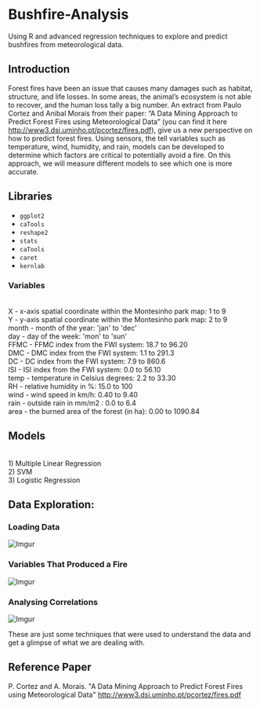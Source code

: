# Bushfire-Analysis
Using R and advanced regression techniques to explore and predict bushfires from meteorological data. 

## Introduction

Forest fires have been an issue that causes many damages such as habitat, structure, and life losses. In some areas, the animal’s
ecosystem is not able to recover, and the human loss tally a big number. An extract from Paulo Cortez and Anibal Morais from
their paper: “A Data Mining Approach to Predict Forest Fires using Meteorological Data” (you can find it here http://www3.dsi.uminho.pt/pcortez/fires.pdf), give us a new perspective on how to predict forest fires. Using sensors, the tell variables such as temperature, wind, humidity, and rain, models can be developed to
determine which factors are critical to potentially avoid a fire. On this approach, we will measure different models to see which one is more accurate.

## Libraries

- `ggplot2` 
- `caTools`
- `reshape2`
- `stats`
- `caTools`
- `caret`
- `kernlab`


### Variables
<br>
X - x-axis spatial coordinate within the Montesinho park map: 1 to 9 <br>
Y - y-axis spatial coordinate within the Montesinho park map: 2 to 9<br>
month - month of the year: 'jan' to 'dec'<br>
day - day of the week: 'mon' to 'sun'<br>
FFMC - FFMC index from the FWI system: 18.7 to 96.20<br>
DMC - DMC index from the FWI system: 1.1 to 291.3<br>
DC - DC index from the FWI system: 7.9 to 860.6<br>
ISI - ISI index from the FWI system: 0.0 to 56.10<br>
temp - temperature in Celsius degrees: 2.2 to 33.30<br>
RH - relative humidity in %: 15.0 to 100<br>
wind - wind speed in km/h: 0.40 to 9.40<br>
rain - outside rain in mm/m2 : 0.0 to 6.4<br>
area - the burned area of the forest (in ha): 0.00 to 1090.84<br>

## Models
<br>
1) Multiple Linear Regression<br>
2) SVM<br>
3) Logistic Regression<br>

## Data Exploration:

### Loading Data

![Imgur](https://imgur.com/4lnLvus.png)

### Variables That Produced a Fire

![Imgur](https://imgur.com/CNYhLQA.png)

### Analysing Correlations

![Imgur](https://imgur.com/uXPsIR4.png)

These are just some techniques that were used to understand the data and get a glimpse of what we are dealing with.

## Reference Paper

P. Cortez and A. Morais. "A Data Mining Approach to Predict Forest Fires using Meteorological Data" http://www3.dsi.uminho.pt/pcortez/fires.pdf

